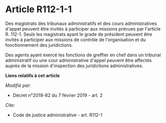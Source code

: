 # Article R112-1-1

Des magistrats des tribunaux administratifs et des cours administratives d'appel peuvent être invités à participer aux
missions prévues par l'article R. 112-1. Seuls les magistrats ayant le grade de président peuvent être invités à participer
aux missions de contrôle de l'organisation et du fonctionnement des juridictions.

Des agents ayant exercé les fonctions de greffier en chef dans un tribunal administratif ou une cour administrative d'appel
peuvent être affectés auprès de la mission d'inspection des juridictions administratives.

**Liens relatifs à cet article**

_Modifié par_:

  - Décret n°2019-82 du 7 février 2019 - art. 2

_Cite_:

  - Code de justice administrative - art. R112-1
